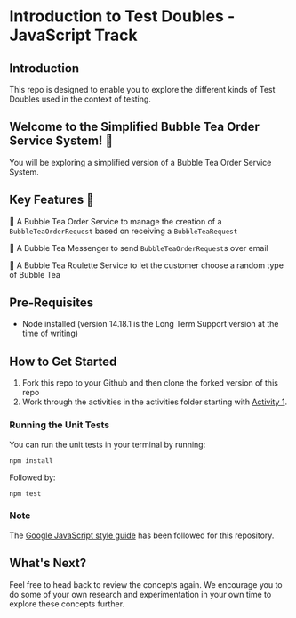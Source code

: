 # Introduction to Test Doubles - JavaScript Track

## Introduction

This repo is designed to enable you to explore the different kinds of Test Doubles used in the context of testing.

## Welcome to the Simplified Bubble Tea Order Service System! 🧋

You will be exploring a simplified version of a Bubble Tea Order Service System.

## Key Features 🧋

🧋 A Bubble Tea Order Service to manage the creation of a `BubbleTeaOrderRequest` based on receiving a `BubbleTeaRequest`

🧋 A Bubble Tea Messenger to send `BubbleTeaOrderRequest`s over email

🧋 A Bubble Tea Roulette Service to let the customer choose a random type of Bubble Tea

## Pre-Requisites

- Node installed (version 14.18.1 is the Long Term Support version at the time of writing)

## How to Get Started

1. Fork this repo to your Github and then clone the forked version of this repo
2. Work through the activities in the activities folder starting with [Activity 1](./activities/activity_1.md).

### Running the Unit Tests

You can run the unit tests in your terminal by running:

`npm install` 
 
 Followed by: 
 
 `npm test`

 ### Note

The [Google JavaScript style guide](https://google.github.io/styleguide/jsguide.html) has been followed for this repository.


## What's Next?
Feel free to head back to review the concepts again.
We encourage you to do some of your own research and experimentation in your own time to explore these concepts further.